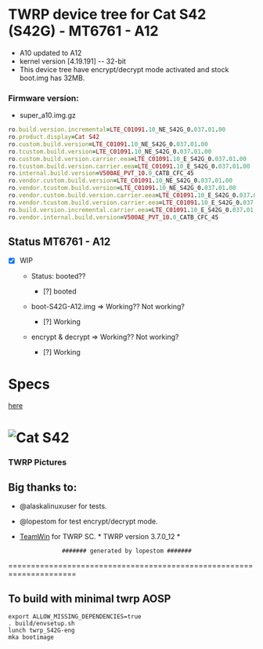 # TWRP device tree for Cat S42 (S42G) - MT6761 - A12
 - A10 updated to A12
 - kernel version [4.19.191] -- 32-bit
 - This device tree have encrypt/decrypt mode activated and stock boot.img has 32MB.

### Firmware version: 
- super_a10.img.gz
```ruby
ro.build.version.incremental=LTE_C01091.10_NE_S42G_0.037.01.00
ro.product.display=Cat S42
ro.custom.build.version=LTE_C01091.10_NE_S42G_0.037.01.00
ro.tcustom.build.version=LTE_C01091.10_NE_S42G_0.037.01.00
ro.custom.build.version.carrier.eea=LTE_C01091.10_E_S42G_0.037.01.00
ro.tcustom.build.version.carrier.eea=LTE_C01091.10_E_S42G_0.037.01.00
ro.internal.build.version=V500AE_PVT_10.0_CATB_CFC_45
ro.vendor.custom.build.version=LTE_C01091.10_NE_S42G_0.037.01.00
ro.vendor.tcustom.build.version=LTE_C01091.10_NE_S42G_0.037.01.00
ro.vendor.custom.build.version.carrier.eea=LTE_C01091.10_E_S42G_0.037.01.00
ro.vendor.tcustom.build.version.carrier.eea=LTE_C01091.10_E_S42G_0.037.01.00
ro.build.version.incremental.carrier.eea=LTE_C01091.10_E_S42G_0.037.01.00
ro.vendor.internal.build.version=V500AE_PVT_10.0_CATB_CFC_45
```

## Status MT6761 - A12
- [X] WIP
  - Status: booted??
    - [?] booted

  - boot-S42G-A12.img => Working?? Not working?
    - [?] Working
  
  - encrypt & decrypt => Working?? Not working?
    - [?] Working
  

# Specs
[here](https://www.gsmarena.com/cat_s42-10029.php)

![Cat S42](https://fdn2.gsmarena.com/vv/pics/cat/cat-s32.jpg)
===================================================================== 

### TWRP Pictures


## Big thanks to:
- @alaskalinuxuser for tests.
- @lopestom for test encrypt/decrypt mode.
- [TeamWin](https://github.com/TeamWin) for TWRP SC.
\* TWRP version 3.7.0_12 *

                  ####### generated by lopestom #######
===================================================================== 

## To build with minimal twrp AOSP
```
export ALLOW_MISSING_DEPENDENCIES=true
. build/envsetup.sh
lunch twrp_S42G-eng
mka bootimage
```
